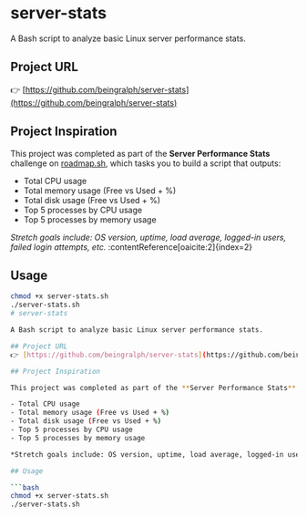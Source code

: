 # server-stats

A Bash script to analyze basic Linux server performance stats.

## Project URL
👉 [https://github.com/beingralph/server-stats](https://github.com/beingralph/server-stats)

## Project Inspiration

This project was completed as part of the **Server Performance Stats** challenge on [roadmap.sh](https://roadmap.sh/projects/server-stats), which tasks you to build a script that outputs:

- Total CPU usage  
- Total memory usage (Free vs Used + %)  
- Total disk usage (Free vs Used + %)  
- Top 5 processes by CPU usage  
- Top 5 processes by memory usage  

*Stretch goals include: OS version, uptime, load average, logged-in users, failed login attempts, etc.* :contentReference[oaicite:2]{index=2}

## Usage

```bash
chmod +x server-stats.sh
./server-stats.sh
# server-stats

A Bash script to analyze basic Linux server performance stats.

## Project URL
👉 [https://github.com/beingralph/server-stats](https://github.com/beingralph/server-stats)

## Project Inspiration

This project was completed as part of the **Server Performance Stats** challenge on [roadmap.sh](https://roadmap.sh/projects/server-stats), which tasks you to build a script that outputs:

- Total CPU usage  
- Total memory usage (Free vs Used + %)  
- Total disk usage (Free vs Used + %)  
- Top 5 processes by CPU usage  
- Top 5 processes by memory usage  

*Stretch goals include: OS version, uptime, load average, logged-in users, failed login attempts, etc.* :contentReference[oaicite:2]{index=2}

## Usage

```bash
chmod +x server-stats.sh
./server-stats.sh

